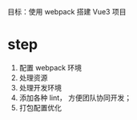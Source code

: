 目标：使用 webpack 搭建 Vue3 项目


# step
1. 配置 webpack 环境
2. 处理资源
3. 处理开发环境
4. 添加各种 lint， 方便团队协同开发；
5. 打包配置优化 